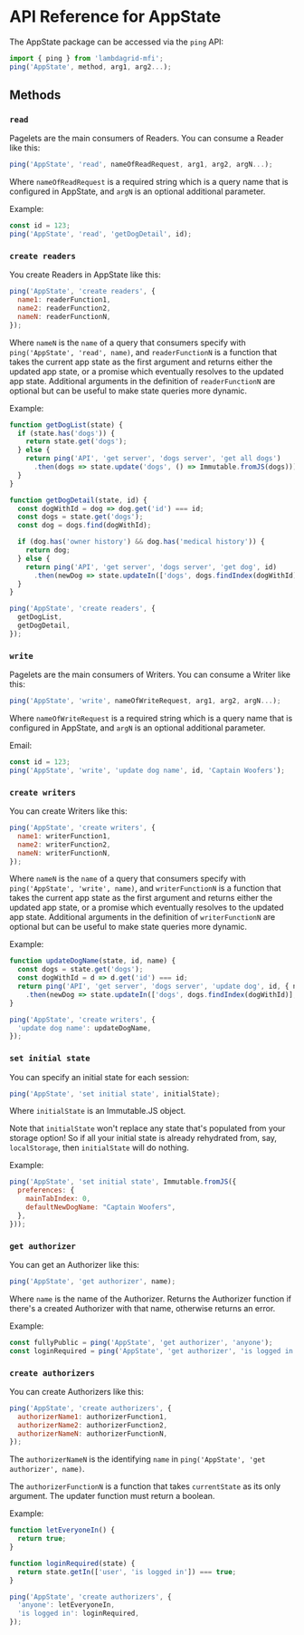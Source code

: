 # API Reference for AppState

The AppState package can be accessed via the `ping` API:

```javascript
import { ping } from 'lambdagrid-mfi';
ping('AppState', method, arg1, arg2...);
```

## Methods

### `read`

Pagelets are the main consumers of Readers. You can consume a Reader like this:

```javascript
ping('AppState', 'read', nameOfReadRequest, arg1, arg2, argN...);
```

Where `nameOfReadRequest` is a required string which is a query name that is configured in AppState, and `argN` is an optional additional parameter.

Example:

```javascript
const id = 123;
ping('AppState', 'read', 'getDogDetail', id);
```

### `create readers`

You create Readers in AppState like this:

```javascript
ping('AppState', 'create readers', {
  name1: readerFunction1,
  name2: readerFunction2,
  nameN: readerFunctionN,
});
```

Where `nameN` is the `name` of a query that consumers specify with `ping('AppState', 'read', name)`, and `readerFunctionN` is a function that takes the current app state as the first argument and returns either the updated app state, or a promise which eventually resolves to the updated app state. Additional arguments in the definition of `readerFunctionN` are optional but can be useful to make state queries more dynamic.

Example:

```javascript
function getDogList(state) {
  if (state.has('dogs')) {
    return state.get('dogs');
  } else {
    return ping('API', 'get server', 'dogs server', 'get all dogs')
      .then(dogs => state.update('dogs', () => Immutable.fromJS(dogs)));
  }
}

function getDogDetail(state, id) {
  const dogWithId = dog => dog.get('id') === id;
  const dogs = state.get('dogs');
  const dog = dogs.find(dogWithId);

  if (dog.has('owner history') && dog.has('medical history')) {
    return dog;
  } else {
    return ping('API', 'get server', 'dogs server', 'get dog', id)
      .then(newDog => state.updateIn(['dogs', dogs.findIndex(dogWithId)], newDog));
  }
}

ping('AppState', 'create readers', {
  getDogList,
  getDogDetail,
});
```

### `write`

Pagelets are the main consumers of Writers. You can consume a Writer like this:

```javascript
ping('AppState', 'write', nameOfWriteRequest, arg1, arg2, argN...);
```

Where `nameOfWriteRequest` is a required string which is a query name that is configured in AppState, and `argN` is an optional additional parameter.

Email:

```javascript
const id = 123;
ping('AppState', 'write', 'update dog name', id, 'Captain Woofers');
```

### `create writers`

You can create Writers like this:

```javascript
ping('AppState', 'create writers', {
  name1: writerFunction1,
  name2: writerFunction2,
  nameN: writerFunctionN,
});
```

Where `nameN` is the `name` of a query that consumers specify with `ping('AppState', 'write', name)`, and `writerFunctionN` is a function that takes the current app state as the first argument and returns either the updated app state, or a promise which eventually resolves to the updated app state. Additional arguments in the definition of `writerFunctionN` are optional but can be useful to make state queries more dynamic.

Example:

```javascript
function updateDogName(state, id, name) {
  const dogs = state.get('dogs');
  const dogWithId = d => d.get('id') === id;
  return ping('API', 'get server', 'dogs server', 'update dog', id, { name })
    .then(newDog => state.updateIn(['dogs', dogs.findIndex(dogWithId)], newDog));
}

ping('AppState', 'create writers', {
  'update dog name': updateDogName,
});
```

### `set initial state`

You can specify an initial state for each session:

```javascript
ping('AppState', 'set initial state', initialState);
```

Where `initialState` is an Immutable.JS object.

Note that `initialState` won't replace any state that's populated from your storage option! So if all your initial state is already rehydrated from, say, `localStorage`, then `initialState` will do nothing.

Example:

```javascript
ping('AppState', 'set initial state', Immutable.fromJS({
  preferences: {
    mainTabIndex: 0,
    defaultNewDogName: "Captain Woofers",
  },
}));
```

### `get authorizer`

You can get an Authorizer like this:

```javascript
ping('AppState', 'get authorizer', name);
```

Where `name` is the name of the Authorizer. Returns the Authorizer function if there's a created Authorizer with that name, otherwise returns an error.

Example:

```javascript
const fullyPublic = ping('AppState', 'get authorizer', 'anyone');
const loginRequired = ping('AppState', 'get authorizer', 'is logged in');
```

### `create authorizers`

You can create Authorizers like this:

```javascript
ping('AppState', 'create authorizers', {
  authorizerName1: authorizerFunction1,
  authorizerName2: authorizerFunction2,
  authorizerNameN: authorizerFunctionN,
});
```

The `authorizerNameN` is the identifying `name` in `ping('AppState', 'get authorizer', name)`.

The `authorizerFunctionN` is a function that takes `currentState` as its only argument. The updater function must return a boolean.

Example:

```javascript
function letEveryoneIn() {
  return true;
}

function loginRequired(state) {
  return state.getIn(['user', 'is logged in']) === true;
}

ping('AppState', 'create authorizers', {
  'anyone': letEveryoneIn,
  'is logged in': loginRequired,
});
```
